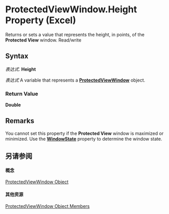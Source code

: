 
# ProtectedViewWindow.Height Property (Excel)

Returns or sets a value that represents the height, in points, of the  **Protected View** window. Read/write


## Syntax

 _表达式_. **Height**

 _表达式_ A variable that represents a **[ProtectedViewWindow](6a32240c-c90b-c51a-6f8e-c3ff496b9855.md)** object.


### Return Value

 **Double**


## Remarks

You cannot set this property if the  **Protected View** window is maximized or minimized. Use the **[WindowState](9fd61fb6-1804-7eba-d1e3-a42b8500a52e.md)** property to determine the window state.


## 另请参阅


#### 概念


[ProtectedViewWindow Object](6a32240c-c90b-c51a-6f8e-c3ff496b9855.md)
#### 其他资源


[ProtectedViewWindow Object Members](http://msdn.microsoft.com/library/37bdcf7b-b5c4-af78-ad73-13c8f638964e%28Office.15%29.aspx)